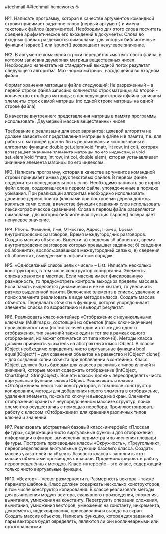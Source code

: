 #techmail
##techmail homeworks :coffee:

№1. Написать программу, которая в качестве аргументов командной строки принимает заданное слово (первый аргумент) и имена текстовых файлов (документов). Необходимо для этого слова посчитать среднее арифметическое его вхождений в документы: 
Слова во входных файлах разделяются символами, для которых библиотечные функции isspace() или ispunct() возвращают ненулевое значение.

№2. В аргументе командной строки передаётся имя текстового файла, в котором записана двумерная матрица вещественных чисел. Необходимо напечатать на стандартный выходной поток результат следующего алгоритма:
Max-норма матрицы, находящейся во входном файле

Формат хранения матрицы в файле следующий:
Не разреженный – в первой строке файла записано количество строк матрицы; во второй -  количество столбцов матрицы; в последующих строках файла записаны элементы строк самой матрицы (по одной строке матрицы на одной строке файла)
	
В качестве внутреннего представления матрицы в памяти программы использовать:
Двумерный массив вещественных чисел

Требование к реализации для всех вариантов: целевой алгоритм не должен зависеть от представления матрицы в файле и в памяти, т.е. для работы с матрицей должны быть реализованы и использованы в алгоритме функции: double get_elem(void *matr, int row, int col), которая возвращает значение элемента матрицы по его индексам, и void set_elem(void *matr, int row, int col, double elem), которая устанавливает значение элемента матрицы по его индексам.

№3. Написать программу, которая в качестве аргументов командной строки принимает имена двух текстовых файлов. В первом файле содержится последовательность слов. Необходимо записать во второй файл слова, содержащиеся в первом файле, упорядоченные в порядке убывания. При реализации алгоритма необходимо использовать двоичное дерево поиска (ключами при построении дерева должны являться сами слова, в качестве функции сравнения слов использовать лексикографическое сравнение). Слова в первом файле разделяются символами, для которых библиотечная функция isspace() возвращает ненулевое значение.

№4. Phone: Фамилия, Имя, Отчество, Адрес, Номер, Время внутригородских разговоров, Время междугородних разговоров. Создать
массив объектов. Вывести:
а) сведения об абонентах, время внутригородских разговоров которых превышает заданное;
б) сведения об абонентах, воспользовавшихся междугородней связью;
в) сведения об абонентах, выведенные в алфавитном порядке.

№5. «Односвязный список целых чисел» – List. Написать несколько конструкторов, в том числе конструктор копирования. Элементы списка хранятся в массиве. Если массив имеет фиксированную размерность, то предусмотреть контроль выхода за пределы массива. Если память выделяется динамически и ее не хватает, то увеличить размер выделенной памяти. Включение элемента в список, удаление и поиск элемента реализовать в виде методов класса. Создать массив объектов. Передавать объекты в функцию, которая упорядочивает элементы списка по возрастанию и выводит результат.

№6. Реализовать класс-контейнер «Отображение c неуникальными ключами (Multimap)», состоящий из объектов (пары ключ-значение) произвольного типа (но тип ключей один и тот же для одного отображения, тип значений также один и тот же в рамках одного отображения, но может отличаться от типа ключей). Методы класса должны принимать указатель на абстрактный класс IObject. В классе IObject необходимо определить чисто виртуальные функции bool equal(IObject*) – для сравнения объектов на равенство и IObject* clone() – для создания копии объекта при добавлении в контейнер. Класс IObject должен быть базовым для классов различных типов ключей и значений, которые может содержать отображение (IntObject, CharObject, StringObject). Все эти классы должны переопределять чисто виртуальные функции класса IObject. Реализовать в классе «Отображение» несколько конструкторов, в том числе конструктор копирования, методы для добавления нового элемента в отображение, удаления элемента, поиска по ключу и вывода на экран. Элементы отображения хранить в неупорядоченном массиве структур, поиск элементов осуществлять с помощью перебора. Проиллюстрировать работу с классом «Отображение» для хранения различных типов ключей и значений.

№7. Реализовать абстрактный базовый класс-интерфейс «Плоская фигура», содержащий чисто виртуальные функции для отображения информации о фигуре, вычисления периметра и вычисления площади фигуры. Построить производные классы «Окружность», «Треугольник», переопределяющие виртуальные функции базового класса. Создать массив указателей на объекты базового класса и заполнить этот массив объектами производных классов. Продемонстрировать работу переопределённых методов. Класс-интерфейс – это класс, содержащий только чисто виртуальные функции.

№10.  «Вектор» – Vector размерности n. Размерность вектора – также параметр шаблона. Класс должен содержать несколько конструкторов, в том числе конструктор копирования. В классе реализовать методы для вычисления модуля вектора, скалярного произведения, сложения, вычитания, умножения на константу. Перегрузить операции сложения, вычитания, умножения векторов, умножения на константу, инкремента, декремента, индексирования, присваивания и вывода на экран. Создать массив объектов. Написать функцию, которая для заданной пары векторов будет определять, являются ли они коллинеарными или ортогональными. 
